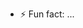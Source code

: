 
- ⚡ Fun fact: ...

<!---
lingualking/lingualking is a ✨ special ✨ repository because its `README.md` (this file) appears on your GitHub profile.
You can click the Preview link to take a look at your changes.
--->
